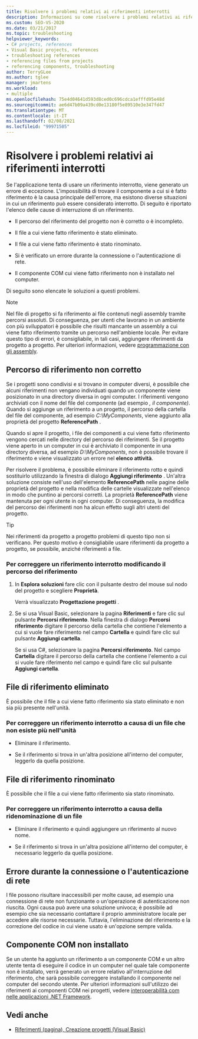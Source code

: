 ```yaml
---
title: Risolvere i problemi relativi ai riferimenti interrotti
description: Informazioni su come risolvere i problemi relativi ai riferimenti interrotti che potrebbero essere causati da elementi diversi dall'impossibilità di trovare il componente a cui si fa riferimento.
ms.custom: SEO-VS-2020
ms.date: 03/21/2017
ms.topic: troubleshooting
helpviewer_keywords:
- C# projects, references
- Visual Basic projects, references
- troubleshooting references
- referencing files from projects
- referencing components, troubleshooting
author: TerryGLee
ms.author: tglee
manager: jmartens
ms.workload:
- multiple
ms.openlocfilehash: 75e4d04641d593d8ced0c696cdca1efffd95e48d
ms.sourcegitcommit: ae6d47b09a439cd0e13180f5e89510e3e347fd47
ms.translationtype: MT
ms.contentlocale: it-IT
ms.lasthandoff: 02/08/2021
ms.locfileid: "99971505"
---
```

# <a name="troubleshoot-broken-references"></a>Risolvere i problemi relativi ai riferimenti interrotti

Se l'applicazione tenta di usare un riferimento interrotto, viene generato un errore di eccezione. L'impossibilità di trovare il componente a cui si è fatto riferimento è la causa principale dell'errore, ma esistono diverse situazioni in cui un riferimento può essere considerato interrotto. Di seguito è riportato l'elenco delle cause di interruzione di un riferimento.

- Il percorso del riferimento del progetto non è corretto o è incompleto.

- Il file a cui viene fatto riferimento è stato eliminato.

- Il file a cui viene fatto riferimento è stato rinominato.

- Si è verificato un errore durante la connessione o l'autenticazione di rete.

- Il componente COM cui viene fatto riferimento non è installato nel computer.

Di seguito sono elencate le soluzioni a questi problemi.

> [!NOTE]
> Nel file di progetto si fa riferimento ai file contenuti negli assembly tramite percorsi assoluti. Di conseguenza, per utenti che lavorano in un ambiente con più sviluppatori è possibile che risulti mancante un assembly a cui viene fatto riferimento tramite un percorso nell'ambiente locale. Per evitare questo tipo di errori, è consigliabile, in tali casi, aggiungere riferimenti da progetto a progetto. Per ulteriori informazioni, vedere [programmazione con gli assembly](/dotnet/framework/app-domains/programming-with-assemblies).

## <a name="reference-path-is-incorrect"></a>Percorso di riferimento non corretto

Se i progetti sono condivisi e si trovano in computer diversi, è possibile che alcuni riferimenti non vengano individuati quando un componente viene posizionato in una directory diversa in ogni computer. I riferimenti vengono archiviati con il nome del file del componente (ad esempio *, il componente)*. Quando si aggiunge un riferimento a un progetto, il percorso della cartella del file del componente, ad esempio *C:\MyComponents*, viene aggiunto alla proprietà del progetto **ReferencePath** .

Quando si apre il progetto, i file dei componenti a cui viene fatto riferimento vengono cercati nelle directory del percorso dei riferimenti. Se il progetto viene aperto in un computer in cui è archiviato il componente in una directory diversa, ad esempio *D:\MyComponents*, non è possibile trovare il riferimento e viene visualizzato un errore nel **elenco attività**.

Per risolvere il problema, è possibile eliminare il riferimento rotto e quindi sostituirlo utilizzando la finestra di dialogo **Aggiungi riferimento** . Un'altra soluzione consiste nell'uso dell'elemento **ReferencePath** nelle pagine delle proprietà del progetto e nella modifica delle cartelle visualizzate nell'elenco in modo che puntino ai percorsi corretti. La proprietà **ReferencePath** viene mantenuta per ogni utente in ogni computer. Di conseguenza, la modifica del percorso dei riferimenti non ha alcun effetto sugli altri utenti del progetto.

> [!TIP]
> Nei riferimenti da progetto a progetto problemi di questo tipo non si verificano. Per questo motivo è consigliabile usare riferimenti da progetto a progetto, se possibile, anziché riferimenti a file.

### <a name="to-fix-a-broken-project-reference-by-correcting-the-reference-path"></a>Per correggere un riferimento interrotto modificando il percorso del riferimento

1. In **Esplora soluzioni** fare clic con il pulsante destro del mouse sul nodo del progetto e scegliere **Proprietà**.

   Verrà visualizzato **Progettazione progetti** .

1. Se si usa Visual Basic, selezionare la pagina **Riferimenti** e fare clic sul pulsante **Percorsi riferimento**. Nella finestra di dialogo **Percorsi riferimento** digitare il percorso della cartella che contiene l'elemento a cui si vuole fare riferimento nel campo **Cartella** e quindi fare clic sul pulsante **Aggiungi cartella**.

    Se si usa C#, selezionare la pagina **Percorsi riferimento**. Nel campo **Cartella** digitare il percorso della cartella che contiene l'elemento a cui si vuole fare riferimento nel campo e quindi fare clic sul pulsante **Aggiungi cartella**.

## <a name="referenced-file-has-been-deleted"></a>File di riferimento eliminato

È possibile che il file a cui viene fatto riferimento sia stato eliminato e non sia più presente nell'unità.

### <a name="to-fix-a-broken-project-reference-for-a-file-that-no-longer-exists-on-your-drive"></a>Per correggere un riferimento interrotto a causa di un file che non esiste più nell'unità

- Eliminare il riferimento.

- Se il riferimento si trova in un'altra posizione all'interno del computer, leggerlo da quella posizione.

## <a name="referenced-file-has-been-renamed"></a>File di riferimento rinominato

È possibile che il file a cui viene fatto riferimento sia stato rinominato.

### <a name="to-fix-a-broken-reference-for-a-file-that-has-been-renamed"></a>Per correggere un riferimento interrotto a causa della ridenominazione di un file

- Eliminare il riferimento e quindi aggiungere un riferimento al nuovo nome.

- Se il riferimento si trova in un'altra posizione all'interno del computer, è necessario leggerlo da quella posizione.

## <a name="network-connection-or-authentication-has-failed"></a>Errore durante la connessione o l'autenticazione di rete

I file possono risultare inaccessibili per molte cause, ad esempio una connessione di rete non funzionante o un'operazione di autenticazione non riuscita. Ogni causa può avere una soluzione univoca; è possibile ad esempio che sia necessario contattare il proprio amministratore locale per accedere alle risorse necessarie. Tuttavia, l'eliminazione del riferimento e la correzione del codice in cui viene usato è un'opzione sempre valida.

## <a name="com-component-is-not-installed-on-computer"></a>Componente COM non installato

Se un utente ha aggiunto un riferimento a un componente COM e un altro utente tenta di eseguire il codice in un computer nel quale tale componente non è installato, verrà generato un errore relativo all'interruzione del riferimento, che sarà possibile correggere installando il componente nel computer del secondo utente. Per ulteriori informazioni sull'utilizzo dei riferimenti ai componenti COM nei progetti, vedere [interoperabilità com nelle applicazioni .NET Framework](/dotnet/visual-basic/programming-guide/com-interop/com-interoperability-in-net-framework-applications).

## <a name="see-also"></a>Vedi anche

- [Riferimenti (pagina), Creazione progetti (Visual Basic)](../ide/reference/references-page-project-designer-visual-basic.md)
